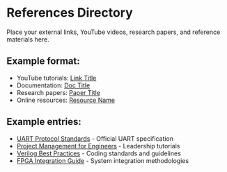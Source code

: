 # References Directory

Place your external links, YouTube videos, research papers, and reference materials here.

## Example format:
- YouTube tutorials: [Link Title](URL)
- Documentation: [Doc Title](URL)
- Research papers: [Paper Title](URL)
- Online resources: [Resource Name](URL)

## Example entries:
- [UART Protocol Standards](https://example.com) - Official UART specification
- [Project Management for Engineers](https://youtube.com/playlist) - Leadership tutorials
- [Verilog Best Practices](https://example.com) - Coding standards and guidelines
- [FPGA Integration Guide](https://example.com) - System integration methodologies